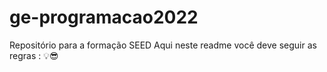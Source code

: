# ge-programacao2022
Repositório para a formação SEED
Aqui neste  readme você deve seguir as regras :
💡😎
